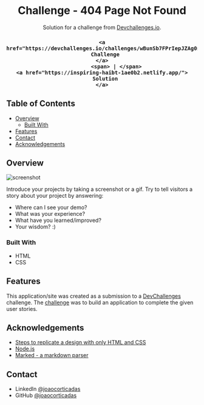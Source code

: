 <!-- Please update value in the {}  -->

<h1 align="center">Challenge - 404 Page Not Found</h1>

<div align="center">
   Solution for a challenge from  <a href="https://devchallenges.io/challenges/wBunSb7FPrIepJZAg0sY" target="_blank">Devchallenges.io</a>.
</div>

<div align="center">
  <h3>

    <a href="https://devchallenges.io/challenges/wBunSb7FPrIepJZAg0sY">
      Challenge
    </a>
             <span> | </span>
    <a href="https://inspiring-haibt-1ae0b2.netlify.app/">
      Solution
    </a>
  </h3>
</div>

<!-- TABLE OF CONTENTS -->

## Table of Contents

- [Overview](#overview)
  - [Built With](#built-with)
- [Features](#features)
- [Contact](#contact)
- [Acknowledgements](#acknowledgements)

<!-- OVERVIEW -->

## Overview

![screenshot](https://devchallenges.io/_next/image?url=https%3A%2F%2Ffirebasestorage.googleapis.com%2Fv0%2Fb%2Fdevchallenges-1234.appspot.com%2Fo%2FchallengesDesigns%252F404PageThumbnail.png%3Falt%3Dmedia%26token%3D81f7c567-c0bc-446f-a549-07eeda31c5ef&w=1920&q=75)

Introduce your projects by taking a screenshot or a gif. Try to tell visitors a story about your project by answering:

- Where can I see your demo?
- What was your experience?
- What have you learned/improved?
- Your wisdom? :)

### Built With

<!-- This section should list any major frameworks that you built your project using. Here are a few examples.-->

- HTML
- CSS

## Features

<!-- List the features of your application or follow the template. Don't share the figma file here :) -->

This application/site was created as a submission to a [DevChallenges](https://devchallenges.io/challenges) challenge. The [challenge](https://devchallenges.io/challenges/wBunSb7FPrIepJZAg0sY) was to build an application to complete the given user stories.


## Acknowledgements

<!-- This section should list any articles or add-ons/plugins that helps you to complete the project. This is optional but it will help you in the future. For exmpale -->

- [Steps to replicate a design with only HTML and CSS](https://devchallenges-blogs.web.app/how-to-replicate-design/)
- [Node.js](https://nodejs.org/)
- [Marked - a markdown parser](https://github.com/chjj/marked)

## Contact

- LinkedIn [@joaocorticadas](www.linkedin.com/in/joaocorticadas/)
- GitHub [@joaocorticadas](github.com/joaocorticadas)
